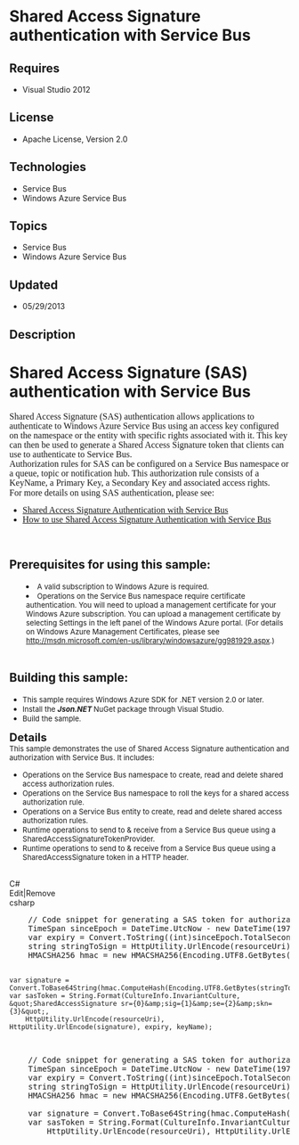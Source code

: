 # Shared Access Signature authentication with Service Bus
## Requires
- Visual Studio 2012
## License
- Apache License, Version 2.0
## Technologies
- Service Bus
- Windows Azure Service Bus
## Topics
- Service Bus
- Windows Azure Service Bus
## Updated
- 05/29/2013
## Description

<h1>Shared Access Signature (SAS) authentication with Service Bus</h1>
<div><span style="line-height:107%; font-family:&quot;Calibri&quot;,&quot;sans-serif&quot;; font-size:medium"><span style="line-height:107%; font-family:&quot;Calibri&quot;,&quot;sans-serif&quot;">Shared Access Signature (SAS) authentication allows applications to authenticate to Windows Azure Service
 Bus using an access key configured on the namespace or the entity with specific rights associated with it. This key can then be used to generate a Shared Access Signature token that clients can use to authenticate to Service Bus.</span></span></div>
<div><span style="line-height:107%; font-family:&quot;Calibri&quot;,&quot;sans-serif&quot;; font-size:medium">Authorization rules for SAS can be configured on a Service Bus namespace or a queue, topic or notification hub. This authorization rule consists of a KeyName, a Primary
 Key, a Secondary Key and associated access rights.</span></div>
<div><span style="line-height:107%; font-family:&quot;Calibri&quot;,&quot;sans-serif&quot;; font-size:medium">For more details on using SAS authentication, please see:</span></div>
<ul>
<li><span style="line-height:107%; font-family:&quot;Calibri&quot;,&quot;sans-serif&quot;; font-size:medium"><a href="http://msdn.microsoft.com/en-us/library/dn170477.aspx">Shared Access Signature Authentication with Service Bus</a></span>
</li><li><span style="line-height:107%; font-family:&quot;Calibri&quot;,&quot;sans-serif&quot;; font-size:medium"><a href="http://msdn.microsoft.com/en-us/library/dn205161.aspx" target="_blank">How to use Shared Access Signature Authentication with Service Bus</a></span>
</li></ul>
<div>&nbsp;</div>
<h2>Prerequisites for using this sample:</h2>
<div>
<li style="padding-left:30px"><span style="font-size:small">A valid subscription to Windows Azure is required.</span>
</li><li style="padding-left:30px"><span style="font-size:small"><span style="font-size:small">Operations on the Service Bus namespace require certificate authentication. You will need to upload a management certificate for your Windows Azure subscription. You can
 upload a management certificate&nbsp;by selecting Settings in the left panel of the Windows Azure portal.&nbsp;(For details on Windows Azure Management Certificates, please see
<a href="http://msdn.microsoft.com/en-us/library/windowsazure/gg981929.aspx">http://msdn.microsoft.com/en-us/library/windowsazure/gg981929.aspx</a>.)</span></span>
</li></div>
<div>&nbsp;</div>
<h2><span>Building this sample:</span></h2>
<ul>
<li><span style="font-size:small">This sample requires Windows Azure SDK for .NET version 2.0 or later.
</span></li><li><span style="font-size:small">Install&nbsp;the <strong><em>Json.NET </em></strong>NuGet package through Visual Studio.</span>
</li><li><span style="font-size:small">Build the sample.</span> </li></ul>
<p><span style="font-size:small"></span></p>
<div><span style="font-size:20px; font-weight:bold">Details</span></div>
<div><span style="font-size:small">This sample&nbsp;demonstrates the use of Shared Access Signature authentication and authorization with Service Bus. It includes:</span></div>
<ul>
<li><span style="font-size:small">Operations on the Service Bus namespace&nbsp;to create, read and delete shared access authorization rules.
</span></li><li><span style="font-size:small">Operations on the Service Bus namespace to roll the keys for a shared access authorization rule.
</span></li><li><span style="font-size:small">Operations on&nbsp;a Service&nbsp;Bus entity to create, read and delete shared access authorization rules.
</span></li><li><span style="font-size:small">Runtime operations to send to &amp; receive from a Service Bus queue using a SharedAccessSignatureTokenProvider.
</span></li><li><span style="font-size:small">Runtime operations to send to &amp; receive from a Service Bus queue using a SharedAccessSignature token in a HTTP header.
</span></li></ul>
<div>&nbsp;</div>
<div class="scriptcode">
<div class="pluginEditHolder" pluginCommand="mceScriptCode">
<div class="title"><span>C#</span></div>
<div class="pluginLinkHolder"><span class="pluginEditHolderLink">Edit</span>|<span class="pluginRemoveHolderLink">Remove</span></div>
<span class="hidden">csharp</span>
<pre class="hidden">    // Code snippet for generating a SAS token for authorization with Service Bus
    TimeSpan sinceEpoch = DateTime.UtcNow - new DateTime(1970, 1, 1);
    var expiry = Convert.ToString((int)sinceEpoch.TotalSeconds &#43; 3600);
    string stringToSign = HttpUtility.UrlEncode(resourceUri) &#43; &quot;\n&quot; &#43; expiry;
    HMACSHA256 hmac = new HMACSHA256(Encoding.UTF8.GetBytes(key));

    var signature = Convert.ToBase64String(hmac.ComputeHash(Encoding.UTF8.GetBytes(stringToSign)));
    var sasToken = String.Format(CultureInfo.InvariantCulture, &quot;SharedAccessSignature sr={0}&amp;sig={1}&amp;se={2}&amp;skn={3}&quot;, 
        HttpUtility.UrlEncode(resourceUri), HttpUtility.UrlEncode(signature), expiry, keyName);
</pre>
<div class="preview">
<pre class="csharp">&nbsp;&nbsp;&nbsp;&nbsp;<span class="cs__com">//&nbsp;Code&nbsp;snippet&nbsp;for&nbsp;generating&nbsp;a&nbsp;SAS&nbsp;token&nbsp;for&nbsp;authorization&nbsp;with&nbsp;Service&nbsp;Bus</span>&nbsp;
&nbsp;&nbsp;&nbsp;&nbsp;TimeSpan&nbsp;sinceEpoch&nbsp;=&nbsp;DateTime.UtcNow&nbsp;-&nbsp;<span class="cs__keyword">new</span>&nbsp;DateTime(<span class="cs__number">1970</span>,&nbsp;<span class="cs__number">1</span>,&nbsp;<span class="cs__number">1</span>);&nbsp;
&nbsp;&nbsp;&nbsp;&nbsp;var&nbsp;expiry&nbsp;=&nbsp;Convert.ToString((<span class="cs__keyword">int</span>)sinceEpoch.TotalSeconds&nbsp;&#43;&nbsp;<span class="cs__number">3600</span>);&nbsp;
&nbsp;&nbsp;&nbsp;&nbsp;<span class="cs__keyword">string</span>&nbsp;stringToSign&nbsp;=&nbsp;HttpUtility.UrlEncode(resourceUri)&nbsp;&#43;&nbsp;<span class="cs__string">&quot;\n&quot;</span>&nbsp;&#43;&nbsp;expiry;&nbsp;
&nbsp;&nbsp;&nbsp;&nbsp;HMACSHA256&nbsp;hmac&nbsp;=&nbsp;<span class="cs__keyword">new</span>&nbsp;HMACSHA256(Encoding.UTF8.GetBytes(key));&nbsp;
&nbsp;
&nbsp;&nbsp;&nbsp;&nbsp;var&nbsp;signature&nbsp;=&nbsp;Convert.ToBase64String(hmac.ComputeHash(Encoding.UTF8.GetBytes(stringToSign)));&nbsp;
&nbsp;&nbsp;&nbsp;&nbsp;var&nbsp;sasToken&nbsp;=&nbsp;String.Format(CultureInfo.InvariantCulture,&nbsp;<span class="cs__string">&quot;SharedAccessSignature&nbsp;sr={0}&amp;sig={1}&amp;se={2}&amp;skn={3}&quot;</span>,&nbsp;&nbsp;
&nbsp;&nbsp;&nbsp;&nbsp;&nbsp;&nbsp;&nbsp;&nbsp;HttpUtility.UrlEncode(resourceUri),&nbsp;HttpUtility.UrlEncode(signature),&nbsp;expiry,&nbsp;keyName);&nbsp;
</pre>
</div>
</div>
</div>
<h1><em>&nbsp;</em></h1>
